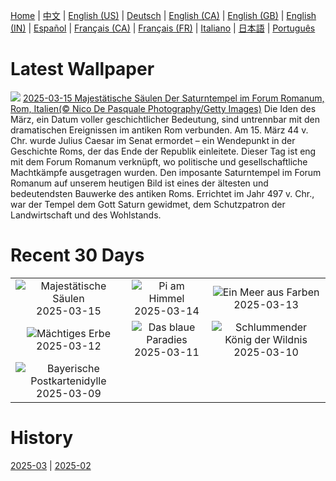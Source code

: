 [Home](../README.md) | [中文](zh-CN.md) | [English (US)](en-US.md) | [Deutsch](de-DE.md) | [English (CA)](en-CA.md) | [English (GB)](en-GB.md) | [English (IN)](en-IN.md) | [Español](es-ES.md) | [Français (CA)](fr-CA.md) | [Français (FR)](fr-FR.md) | [Italiano](it-IT.md) | [日本語](ja-JP.md) | [Português](pt-BR.md)

# Latest Wallpaper
![](https://www.bing.com/th?id=OHR.ForumRomanum_DE-DE5477113300_UHD.jpg)
[2025-03-15 Majestätische Säulen Der Saturntempel im Forum Romanum, Rom, Italien(© Nico De Pasquale Photography/Getty Images)](https://www.bing.com/th?id=OHR.ForumRomanum_DE-DE5477113300_UHD.jpg)
Die Iden des März, ein Datum voller geschichtlicher Bedeutung, sind untrennbar mit den dramatischen Ereignissen im antiken Rom verbunden. Am 15. März 44 v. Chr. wurde Julius Caesar im Senat ermordet – ein Wendepunkt in der Geschichte Roms, der das Ende der Republik einleitete. Dieser Tag ist eng mit dem Forum Romanum verknüpft, wo politische und gesellschaftliche Machtkämpfe ausgetragen wurden. Den imposante Saturntempel im Forum Romanum auf unserem heutigen Bild ist eines der ältesten und bedeutendsten Bauwerke des antiken Roms. Errichtet im Jahr 497 v. Chr., war der Tempel dem Gott Saturn gewidmet, dem Schutzpatron der Landwirtschaft und des Wohlstands.

# Recent 30 Days
|  |  |  |
|:---:|:---:|:---:|
| ![](https://www.bing.com/th?id=OHR.ForumRomanum_DE-DE5477113300_400x240.jpg "Majestätische Säulen") 2025-03-15 | ![](https://www.bing.com/th?id=OHR.BasqueDolmen_DE-DE4751565010_400x240.jpg "Pi am Himmel") 2025-03-14 | ![](https://www.bing.com/th?id=OHR.HoliColors_DE-DE3912998647_400x240.jpg "Ein Meer aus Farben") 2025-03-13 |
| ![](https://www.bing.com/th?id=OHR.ChateauLoire_DE-DE3739517283_400x240.jpg "Mächtiges Erbe") 2025-03-12 | ![](https://www.bing.com/th?id=OHR.NusaPenida_DE-DE3430606232_400x240.jpg "Das blaue Paradies") 2025-03-11 | ![](https://www.bing.com/th?id=OHR.NappingLion_DE-DE3110844323_400x240.jpg "Schlummender König der Wildnis") 2025-03-10 |
| ![](https://www.bing.com/th?id=OHR.BavarianAlpsMariaGern_DE-DE4506132433_400x240.jpg "Bayerische Postkartenidylle") 2025-03-09 |  |  |

# History
[2025-03](../archives/wallpaper/de-DE/w_2025_03.md) | [2025-02](../archives/wallpaper/de-DE/w_2025_02.md)

